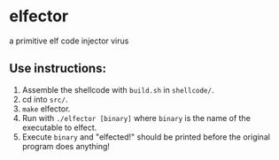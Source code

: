 # elfector
a primitive elf code injector virus

## Use instructions:
1. Assemble the shellcode with `build.sh` in `shellcode/`.
2. cd into `src/`.
3. `make` elfector.
4. Run with `./elfector [binary]` where `binary` is the name of the executable to elfect.
5. Execute `binary` and "elfected!" should be printed before the original program does anything!
